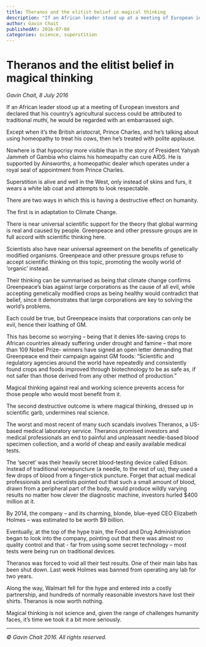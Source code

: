 ```yaml
---
title: Theranos and the elitist belief in magical thinking
description: "If an African leader stood up at a meeting of European investors and declared that his country’s agricultural success could be attributed to traditional muthi, he would be regarded with an embarrassed sigh."
author: Gavin Chait
publishedAt: 2016-07-08
categories: science, superstition
---
```


# Theranos and the elitist belief in magical thinking

_Gavin Chait, 8 July 2016_

If an African leader stood up at a meeting of European investors and declared that his country’s agricultural success could be attributed to traditional _muthi_, he would be regarded with an embarrassed sigh.

Except when it’s the British aristocrat, Prince Charles, and he’s talking about using homeopathy to treat his cows, then he’s treated with polite applause.

Nowhere is that hypocrisy more visible than in the story of President Yahyah Jammeh of Gambia who claims his homeopathy can cure AIDS. He is supported by Ainsworths, a homeopathic dealer which operates under a royal seal of appointment from Prince Charles.

Superstition is alive and well in the West, only instead of skins and furs, it wears a white lab coat and attempts to look respectable.

There are two ways in which this is having a destructive effect on humanity.

The first is in adaptation to Climate Change.

There is near universal scientific support for the theory that global warming is real and caused by people. Greenpeace and other pressure groups are in full accord with scientific thinking here.

Scientists also have near universal agreement on the benefits of genetically modified organisms. Greenpeace and other pressure groups refuse to accept scientific thinking on this topic, promoting the woolly world of ‘organic’ instead.

Their thinking can be summarised as being that climate change confirms Greenpeace’s bias against large corporations as the cause of all evil, while accepting genetically modified crops as being healthy would contradict that belief, since it demonstrates that large corporations are key to solving the world’s problems.

Each could be true, but Greenpeace insists that corporations can only be evil, hence their loathing of GM.

This has become so worrying – being that it denies life-saving crops to African countries already suffering under drought and famine – that more than 109 Nobel Prize- winners have signed an open letter demanding that Greenpeace end their campaign against GM foods: “Scientific and regulatory agencies around the world have repeatedly and consistently found crops and foods improved through biotechnology to be as safe as, if not safer than those derived from any other method of production.”

Magical thinking against real and working science prevents access for those people who would most benefit from it.

The second destructive outcome is where magical thinking, dressed up in scientific garb, undermines real science.

The worst and most recent of many such scandals involves Theranos, a US-based medical laboratory service. Theranos promised investors and medical professionals an end to painful and unpleasant needle-based blood specimen collection, and a world of cheap and easily available medical tests.

The ‘secret’ was their heavily secret blood-testing device called Edison. Instead of traditional venepuncture (a needle, to the rest of us), they used a few drops of blood from a finger-stick puncture. Forget that actual medical professionals and scientists pointed out that such a small amount of blood, drawn from a peripheral part of the body, would produce wildly varying results no matter how clever the diagnostic machine, investors hurled $400 million at it.

By 2014, the company – and its charming, blonde, blue-eyed CEO Elizabeth Holmes – was estimated to be worth $9 billion.

Eventually, at the top of the hype train, the Food and Drug Administration began to look into the company, pointing out that there was almost no quality control and that - far from using some secret technology – most tests were being run on traditional devices.

Theranos was forced to void all their test results. One of their main labs has been shut down. Last week Holmes was banned from operating any lab for two years.

Along the way, Walmart fell for the hype and entered into a costly partnership, and hundreds of normally reasonable investors have lost their shirts. Theranos is now worth nothing.

Magical thinking is not science and, given the range of challenges humanity faces, it’s time we took it a bit more seriously.

---

_:copyright: Gavin Chait 2016. All rights reserved._
